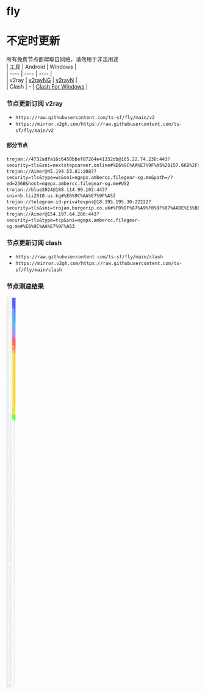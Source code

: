 # fly
# 不定时更新
所有免费节点都爬取自网络，请勿用于非法用途  
|  工具  | Android  | Windows  |  
|  ----  | ----   | ----  |  
| v2ray  | [v2rayNG](https://github.com/2dust/v2rayNG/releases) | [v2rayN](https://github.com/2dust/v2rayN/releases) |  
| Clash  | - | [Clash For Windows](https://github.com/2dust/clashN/releases) | 
  
### 节点更新订阅  v2ray
- `https://raw.githubusercontent.com/ts-sf/fly/main/v2`  
- `https://mirror.v2gh.com/https://raw.githubusercontent.com/ts-sf/fly/main/v2`  

#### 部分节点  
``` 
trojan://4732adfa16c6450bbef87264e41332db@165.22.74.230:443?security=tls&sni=nextstepcareer.online#%E6%9C%AA%E7%9F%A5%20157.6KB%2Fs
trojan://Aimer@45.194.53.81:2087?security=tls&type=ws&sni=ngepx.ambercc.filegear-sg.me&path=/?ed=2560&host=ngepx.ambercc.filegear-sg.me#US2
trojan://blue2024@188.114.99.102:443?sni=hb.lii2010.us.kg#%E6%9C%AA%E7%9F%A52
trojan://telegram-id-privatevpns@18.195.195.30:22222?security=tls&sni=trojan.burgerip.co.uk#%F0%9F%87%A9%F0%9F%87%AADE%E5%BE%B7%E5%9B%BD%2018.0MB%2Fs
trojan://Aimer@154.197.64.206:443?security=tls&type=tcp&sni=ngepx.ambercc.filegear-sg.me#%E6%9C%AA%E7%9F%A53
```
### 节点更新订阅  clash
- `https://raw.githubusercontent.com/ts-sf/fly/main/clash`  
- `https://mirror.v2gh.com/https://raw.githubusercontent.com/ts-sf/fly/main/clash`  

### 节点测速结果
![image](traffic.png)
